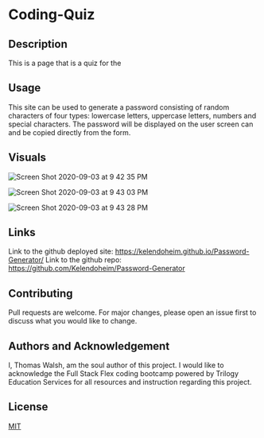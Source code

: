 # Coding-Quiz


## Description

This is a page that is a quiz for the 

## Usage

This site can be used to generate a password consisting of random characters of four types: lowercase letters, uppercase letters, numbers and special characters. The password will be displayed on the user screen can and be copied directly from the form.

## Visuals
![Screen Shot 2020-09-03 at 9 42 35 PM](https://user-images.githubusercontent.com/68260323/92190270-b624e900-ee2e-11ea-886d-c7f5b11a0df0.png)

![Screen Shot 2020-09-03 at 9 43 03 PM](https://user-images.githubusercontent.com/68260323/92190283-c1781480-ee2e-11ea-9804-6cd166e9cea1.png)

![Screen Shot 2020-09-03 at 9 43 28 PM](https://user-images.githubusercontent.com/68260323/92190288-c89f2280-ee2e-11ea-9135-4861cae523fe.png)


## Links 
Link to the github deployed site:
https://kelendoheim.github.io/Password-Generator/
Link to the github repo:
https://github.com/Kelendoheim/Password-Generator

## Contributing
Pull requests are welcome. For major changes, please open an issue first to discuss what you would like to change.

## Authors and Acknowledgement
I, Thomas Walsh, am the soul author of this project. I would like to acknowledge the Full Stack Flex coding bootcamp powered by Trilogy Education Services for all resources and instruction regarding this project.

## License
[MIT](https://choosealicense.com/licenses/mit/)